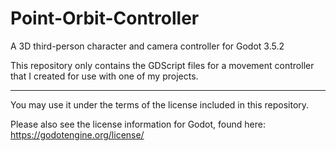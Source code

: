 # Point-Orbit-Controller
A 3D third-person character and camera controller for Godot 3.5.2

This repository only contains the GDScript files for a movement controller that I created for use with one of my projects.

__________________________________________________________________________
You may use it under the terms of the license included in this repository.

Please also see the license information for Godot, found here: https://godotengine.org/license/
